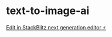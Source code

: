 # text-to-image-ai

[Edit in StackBlitz next generation editor ⚡️](https://stackblitz.com/~/github.com/AmazedRider/text-to-image-ai)